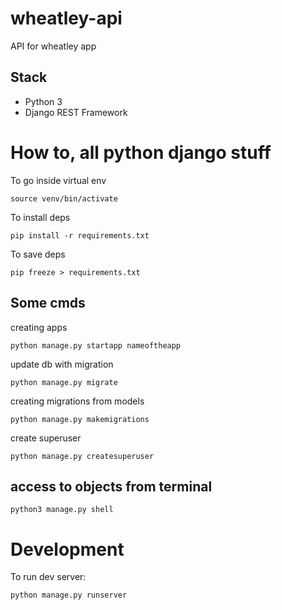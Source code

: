 # wheatley-api
API for wheatley app


## Stack
- Python 3
- Django REST Framework



# How to, all python django stuff
To go inside virtual env
```
source venv/bin/activate
```

To install deps
```
pip install -r requirements.txt
```

To save deps
```
pip freeze > requirements.txt
```


## Some cmds


creating apps
```
python manage.py startapp nameoftheapp
```

update db with migration
```
python manage.py migrate
```

creating migrations from models
```
python manage.py makemigrations
```

create superuser
```
python manage.py createsuperuser
```


## access to objects from terminal
```
python3 manage.py shell
```


# Development
To run dev server:
```
python manage.py runserver
```

